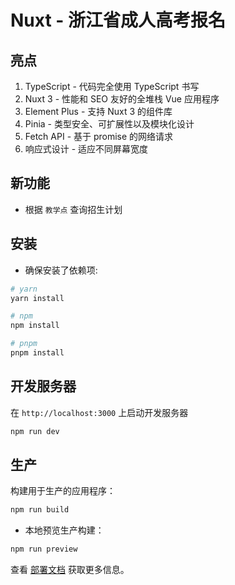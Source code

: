 # Nuxt - 浙江省成人高考报名

## 亮点

1. TypeScript - 代码完全使用 TypeScript 书写
2. Nuxt 3 - 性能和 SEO 友好的全堆栈 Vue 应用程序
3. Element Plus - 支持 Nuxt 3 的组件库
5. Pinia - 类型安全、可扩展性以及模块化设计
5. Fetch API - 基于 promise 的网络请求
6. 响应式设计 - 适应不同屏幕宽度

## 新功能

- 根据 `教学点` 查询招生计划

## 安装

- 确保安装了依赖项:

```bash
# yarn
yarn install

# npm
npm install

# pnpm
pnpm install
```

## 开发服务器

在 `http://localhost:3000` 上启动开发服务器

```bash
npm run dev
```

## 生产

构建用于生产的应用程序：

```bash
npm run build
```

- 本地预览生产构建：

```bash
npm run preview
```

查看 [部署文档](https://nuxt.com/docs/getting-started/deployment) 获取更多信息。

